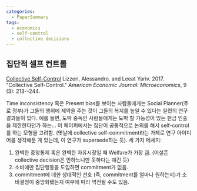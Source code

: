 ```yaml
---
categories:
  - PaperSummary
tags:
  - economics
  - self-control
  - collective decisions
---
```


## 집단적 셀프 컨트롤

[Collective Self-Control](https://doi.org/10.1257/mic.20150325)
Lizzeri, Alessandro, and Leeat Yariv. 2017. "Collective Self-Control." _American Economic Journal: Microeconomics_, 9 (3): 213--244.

Time inconsistency 혹은 Present bias를 보이는 사람들에게는 Social Planner(주로 정부)가 그들의 행위에 제약을 주는 것이 그들의 복지를 높일 수 있다는 일련의 연구결과들이 있다. 예를 들면, 도박 중독인 사람들에게는 도박 할 가능성이 있는 현금 인출을 제한한다던가 하는... 이 페이퍼에서는 집단이 공통적으로 논의를 해서 self-control를 하는 모형을 고려함. (옛날에 collective self-commitment라는 가제로 연구 아이디어를 생각해둔 게 있는데, 이 연구가 supersede하는 듯). 세 가지 메세지: 
1. 완벽한 중앙통제 혹은 완벽한 자유시장일 때 Welfare가 가장 큼. (어설픈 collective decision은 안하느니만 못하다는 얘긴 듯)
2. 소비에만 집단행동을 도입하면 commitment가 없음. 
3. commitment에 대한 상대적인 선호 (즉, commitment를 얼마나 원하는지)가 소비결정이 중앙화됐는지 여부에 따라 역전될 수도 있음.
